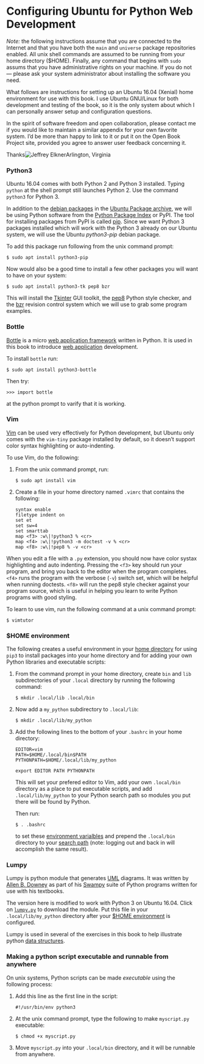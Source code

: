 # Configuring Ubuntu for Python Web Development



_Note:_ the following instructions assume that you are connected to the Internet and that you have both the `main` and `universe` package repositories enabled. All unix shell commands are assumed to be running from your home directory \($HOME\). Finally, any command that begins with `sudo` assums that you have administrative rights on your machine. If you do not — please ask your system administrator about installing the software you need.

What follows are instructions for setting up an Ubuntu 16.04 \(Xenial\) home environment for use with this book. I use Ubuntu GNU/Linux for both development and testing of the book, so it is the only system about which I can personally answer setup and configuration questions.

In the spirit of software freedom and open collaboration, please contact me if you would like to maintain a similar appendix for your own favorite system. I’d be more than happy to link to it or put it on the Open Book Project site, provided you agree to answer user feedback concerning it.

Thanks![Jeffrey Elkner](mailto:jeff%40elkner.net)Arlington, Virginia

### Python3

Ubuntu 16.04 comes with both Python 2 and Python 3 installed. Typing `python` at the shell prompt still launches Python 2. Use the command `python3` for Python 3.

In addition to the [debian packages](http://en.wikipedia.org/wiki/Debian_package) in the [Ubuntu Package archive](http://packages.ubuntu.com/), we will be using Python software from the [Python Package Index](https://pypi.python.org/pypi) or PyPI. The tool for installing packages from PyPI is called [pip](http://en.wikipedia.org/wiki/Pip_%28package_manager%29). Since we want Python 3 packages installed which will work with the Python 3 already on our Ubuntu system, we will use the Ubuntu _python3-pip_ debian package.

To add this package run following from the unix command prompt:

```text
$ sudo apt install python3-pip
```

Now would also be a good time to install a few other packages you will want to have on your system:

```text
$ sudo apt install python3-tk pep8 bzr
```

This will install the [Tkinter](http://en.wikipedia.org/wiki/Tkinter) GUI toolkit, the [pep8](http://www.python.org/dev/peps/pep-0008) Python style checker, and the [bzr](http://en.wikipedia.org/wiki/Bazaar_%28software%29) revision control system which we will use to grab some program examples.

### Bottle

[Bottle](http://bottlepy.org/) is a micro [web application framework](http://en.wikipedia.org/wiki/Web_application_framework) written in Python. It is used in this book to introduce [web application](http://en.wikipedia.org/wiki/Web_application) development.

To install `bottle` run:

```text
$ sudo apt install python3-bottle
```

Then try:

```text
>>> import bottle
```

at the python prompt to varify that it is working.

### Vim

[Vim](http://www.vim.org/) can be used very effectively for Python development, but Ubuntu only comes with the `vim-tiny` package installed by default, so it doesn’t support color syntax highlighting or auto-indenting.

To use Vim, do the following:

1. From the unix command prompt, run:

   ```text
   $ sudo apt install vim
   ```

2. Create a file in your home directory named `.vimrc` that contains the following:

   ```text
   syntax enable
   filetype indent on
   set et
   set sw=4
   set smarttab
   map <f3> :w\|!python3 % <cr>
   map <f4> :w\|!python3 -m doctest -v % <cr>
   map <f8> :w\|!pep8 % -v <cr>
   ```

When you edit a file with a `.py` extension, you should now have color systax highlighting and auto indenting. Pressing the `<f3>` key should run your program, and bring you back to the editor when the program completes. `<f4>` runs the program with the verbose \(`-v`\) switch set, which will be helpful when running doctests. `<f8>` will run the pep8 style checker against your program source, which is useful in helping you learn to write Python programs with good styling.

To learn to use vim, run the following command at a unix command prompt:

```text
$ vimtutor
```

### $HOME environment

The following creates a useful environment in your [home directory](http://en.wikipedia.org/wiki/Home_directory) for using `pip3` to install packages into your home directory and for adding your own Python libraries and executable scripts:

1. From the command prompt in your home directory, create `bin` and `lib` subdirectories of your `.local` directory by running the following command:

   ```text
   $ mkdir .local/lib .local/bin
   ```

2. Now add a `my_python` subdirectory to `.local/lib`:

   ```text
   $ mkdir .local/lib/my_python
   ```

3. Add the following lines to the bottom of your `.bashrc` in your home directory:

   ```text
   EDITOR=vim
   PATH=$HOME/.local/bin$PATH
   PYTHONPATH=$HOME/.local/lib/my_python

   export EDITOR PATH PYTHONPATH
   ```

   This will set your prefered editor to Vim, add your own `.local/bin` directory as a place to put executable scripts, and add `.local/lib/my_python` to your Python search path so modules you put there will be found by Python.

   Then run:

   ```text
   $ . .bashrc
   ```

   to set these [environment varialbles](http://en.wikipedia.org/wiki/Environment_variable) and prepend the `.local/bin` directory to your [search path](http://en.wikipedia.org/wiki/Path_%28variable%29) \(note: logging out and back in will accomplish the same result\).

### Lumpy

Lumpy is python module that generates [UML](http://en.wikipedia.org/wiki/Unified_Modeling_Language) diagrams. It was written by [Allen B. Downey](http://en.wikipedia.org/wiki/Allen_B._Downey) as part of his [Swampy](http://www.greenteapress.com/thinkpython/swampy) suite of Python programs written for use with his textbooks.

The version here is modified to work with Python 3 on Ubuntu 16.04. Click on [`lumpy.py`](https://www.openbookproject.net/books/bpp4awd/_downloads/4a0cd061f1926fc15f143fb811df283d/lumpy.py) to download the module. Put this file in your `.local/lib/my_python` directory after your [$HOME environment](https://www.openbookproject.net/books/bpp4awd/app_a.html#configuring-home) is configured.

Lumpy is used in several of the exercises in this book to help illustrate python [data structures](http://en.wikipedia.org/wiki/Data_structure).

### Making a python script executable and runnable from anywhere

On unix systems, Python scripts can be made _executable_ using the following process:

1. Add this line as the first line in the script:

   ```text
   #!/usr/bin/env python3
   ```

2. At the unix command prompt, type the following to make `myscript.py` executable:

   ```text
   $ chmod +x myscript.py
   ```

3. Move `myscript.py` into your `.local/bin` directory, and it will be runnable from anywhere.


